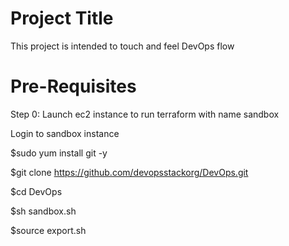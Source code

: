 # Project Title
This project is intended to touch and feel DevOps flow

# Pre-Requisites
Step 0: Launch ec2 instance to run terraform with name sandbox

Login to sandbox instance

$sudo yum install git -y

$git clone https://github.com/devopsstackorg/DevOps.git

$cd DevOps

$sh sandbox.sh

$source export.sh
